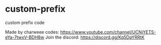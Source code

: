 # custom-prefix
custom prefix code

Made by charweee codes: https://www.youtube.com/channel/UCNiYETS-eYa-7twxV-BDH8w Join the discord: https://discord.gg/Kq5DpYRRtK
